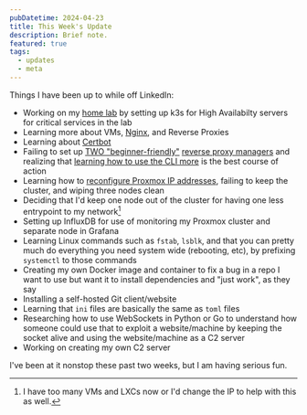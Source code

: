 ```yaml
---
pubDatetime: 2024-04-23
title: This Week's Update
description: Brief note.
featured: true
tags:
  - updates
  - meta
---
```


Things I have been up to while off LinkedIn:

- Working on my [home lab](http://homelab.tifflabs.org) by setting up k3s for High Availabilty servers for critical services in the lab
- Learning more about VMs, [Nginx](https://notes.0x8c.org/home-lab/nginx-configs/), and Reverse Proxies
- Learning about [Certbot](https://certbot.eff.org/)
- Failing to set up [TWO "beginner-friendly"](https://github.com/tobychui/zoraxy) [reverse proxy managers](https://nginxproxymanager.com/) and realizing that [learning how to use the CLI more](https://lemmy.brendan.ie/comment/223126) is the best course of action
- Learning how to [reconfigure Proxmox IP addresses](https://gist.github.com/twhite96/2ed4c6f3d50ed0009947c69e7bded6ca), failing to keep the cluster, and wiping three nodes clean
- Deciding that I'd keep one node out of the cluster for having one less entrypoint to my network[^1]
- Setting up InfluxDB for use of monitoring my Proxmox cluster and separate node in Grafana
- Learning Linux commands such as `fstab`, `lsblk`, and that you can pretty much do everything you need system wide (rebooting, etc), by prefixing `systemctl` to those commands
- Creating my own Docker image and container to fix a bug in a repo I want to use but want it to install dependencies and "just work", as they say
- Installing a self-hosted Git client/website
- Learning that `ini` files are basically the same as `toml` files
- Researching how to use WebSockets in Python or Go to understand how someone could use that to exploit a website/machine by keeping the socket alive and using the website/machine as a C2 server
- Working on creating my own C2 server

I've been at it nonstop these past two weeks, but I am having serious fun.

[^1]: I have too many VMs and LXCs now or I'd change the IP to help with this as well.
